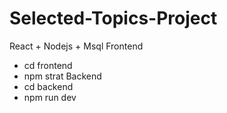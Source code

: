 # Selected-Topics-Project
React + Nodejs + Msql
 Frontend
  - cd frontend
  - npm strat
 Backend
  - cd backend
  - npm run dev
